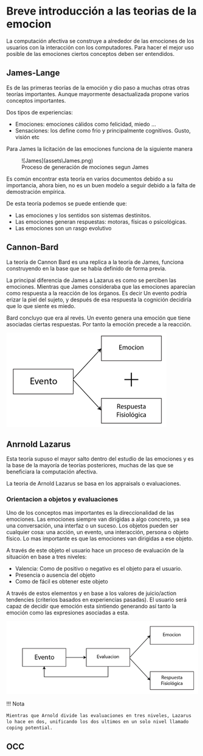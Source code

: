 # Breve introducción a las teorias de la emocion



La computación afectiva se construye a alrededor de las emociones de los usuarios con la interacción con los computadores. Para hacer el mejor uso posible de las emociones ciertos conceptos deben ser entendidos.

##  James-Lange

Es de las primeras teorías de la emoción y dio paso a muchas otras otras teorías importantes. Aunque mayormente desactualizada propone varios conceptos importantes.

Dos tipos de experiencias:

* Emociones: emociones cálidos como felicidad, miedo ...
* Sensaciones: los define como frio y principalmente cognitivos. Gusto, visión etc

Para James la licitación de las emociones funciona de la siguiente manera

<figure markdown>
  ![James](assets\James.png)
  <figcaption>Proceso de generación de mociones segun James</figcaption>
</figure>
Es común encontrar esta teoría en varios documentos debido a su importancia, ahora bien, no es un buen modelo a seguir debido a la falta de demostración empírica.

De esta teoría podemos se puede entiende que:

* Las emociones y los sentidos son sistemas destinitos.
* Las emociones generan respuestas: motoras, físicas o psicológicas.
* Las emociones son un rasgo evolutivo

## Cannon-Bard

La teoría de Cannon Bard es una replica a la teoría de James, funciona construyendo en la base que se había definido de forma previa.

La principal diferencia de James a Lazarus es como se perciben las emociones. Mientras que James consideraba que las emociones aparecían como respuesta a la reacción de los órganos. Es decir Un evento podría erizar la piel del sujeto, y después de esa respuesta la cognición decidiría que lo que siente es miedo.

Bard concluyo que era al revés. Un evento genera una emoción que tiene asociadas ciertas respuestas. Por tanto la emoción precede a la reacción.

![cannon](assets\cannon.png)

## Anrnold Lazarus

Esta teoría supuso el mayor salto dentro del estudio de las emociones y es la base de la mayoría de teorías posteriores, muchas de las que se beneficiara la computación afectiva.

La teoria de Arnold Lazarus se basa en los appraisals o evaluaciones. 

### Orientacion a objetos y evaluaciones

Uno de los conceptos mas importantes es la direccionalidad de las emociones. Las emociones siempre van dirigidas a algo concreto, ya sea una conversación, una interfaz o un suceso. Los objetos pueden ser cualquier cosa: una acción, un evento, una interacción, persona o objeto físico. Lo mas importante es que las emociones van dirigidas a ese objeto.

A través de este objeto el usuario hace un proceso de evaluación de la situación en base a tres niveles:

* Valencia: Como de positivo o negativo es el objeto para el usuario.
* Presencia o ausencia del objeto
* Como de fácil es obtener este objeto

A través de estos elementos y en base a los valores de juicio/action tendencies (criterios basados en experiencias pasadas). El usuario será capaz de decidir que emoción esta sintiendo generando así tanto la emoción como las expresiones asociadas a esta. 

![Arnold_1](assets\Arnold_1.png)

!!! Nota

    Mientras que Arnold divide las evaluaciones en tres niveles, Lazarus lo hace en dos, unificando los dos ultimos en un solo nivel llamado coping potential.





## OCC



